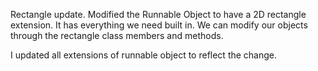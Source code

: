 Rectangle update. Modified the Runnable Object to have a 2D rectangle extension. It has everything we need built in. We can modify our objects through the rectangle class members and methods.

I updated all extensions of runnable object to reflect the change. 
